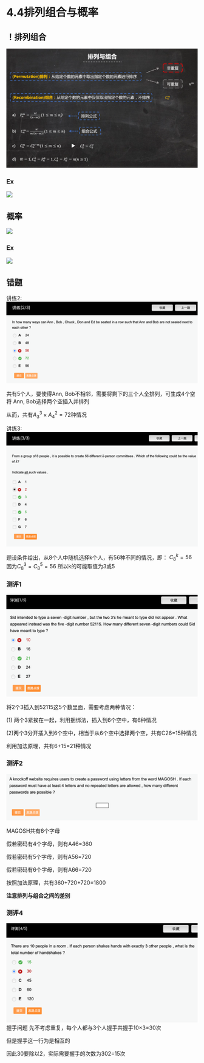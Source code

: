 # 4.4排列组合与概率
## ！排列组合
![](_v_images/20201103231735691_57611869.png)


### Ex
![](_v_images/20201103232130757_1915041133.png)

## 概率
![](_v_images/20201103232711984_1758904742.png)
### Ex
![](_v_images/20201103233044197_1799597839.png)


## 错题
讲练2:
![](_v_images/20201103234031177_681195725.png)

共有5个人，要使得Ann, Bob不相邻，需要将剩下的三个人全排列，可生成4个空
将 Ann, Bob选择两个空插入并排列

从而，共有$A^3_3×A^2_4=72$种情况

讲练3:
![](_v_images/20201103234221735_621227918.png)

题设条件给出，从8个人中随机选择k个人，有56种不同的情况，即：
$C^k_8=56$
 因为$C^3_8=C^5_8=56$
所以k的可能取值为3或5

### 测评1
![](_v_images/20201104000046228_294075727.png)

将2个3插入到52115这5个数里面，需要考虑两种情况：
 
(1) 两个3紧挨在一起，利用捆绑法，插入到6个空中，有6种情况
 
(2)两个3分开插入到6个空中，相当于从6个空中选择两个空，共有C26=15种情况
 
利用加法原理，共有6+15=21种情况

### 测评2
![](_v_images/20201104000116011_1170871942.png)

MAGOSH共有6个字母

 

假若密码有4个字母，则有A46=360
 

假若密码有5个字母，则有A56=720
 

假若密码有6个字母，则有A66=720
 

按照加法原理，共有360+720+720=1800

**注意排列与组合之间的差别**

### 测评4
![](_v_images/20201104000219721_1452071733.png)
握手问题
先不考虑重复，每个人都与3个人握手共握手10×3=30次

但是握手这一行为是相互的

因此30要除以2，实际需要握手的次数为302=15次